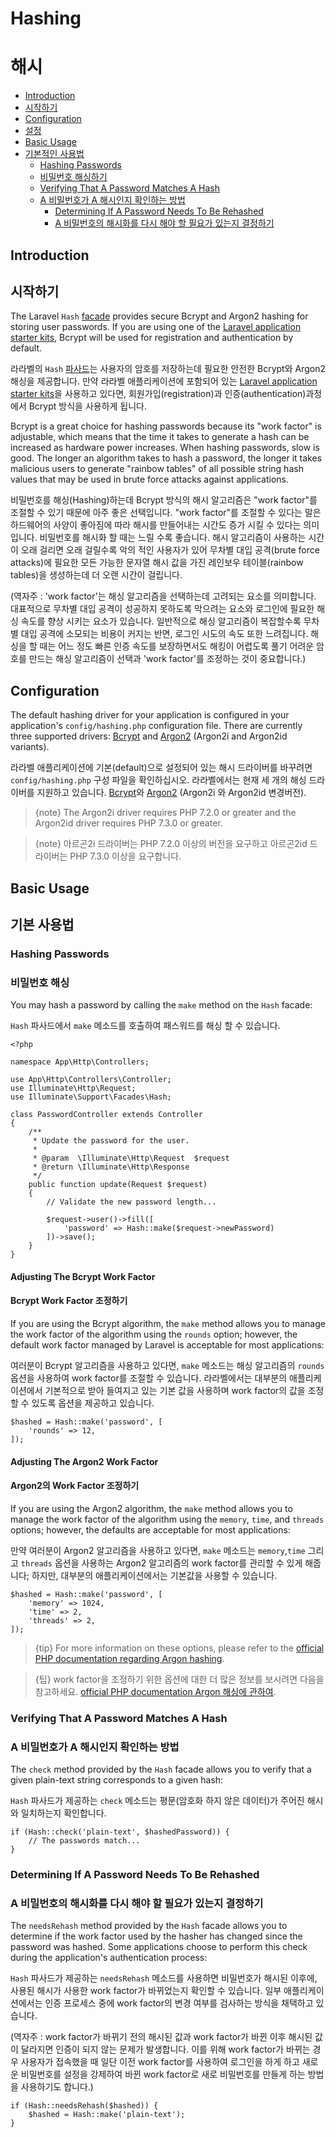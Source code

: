 # Hashing
# 해시

- [Introduction](#introduction)
- [시작하기](#introduction)
- [Configuration](#configuration)
- [설정](#configuration)
- [Basic Usage](#basic-usage)
- [기본적인 사용법](#basic-usage)
    - [Hashing Passwords](#hashing-passwords)
    - [비밀번호 해싱하기](#hashing-passwords)
    - [Verifying That A Password Matches A Hash](#verifying-that-a-password-matches-a-hash)
    - [A 비밀번호가 A 해시인지 확인하는 방법](#verifying-that-a-password-matches-a-hash)
      - [Determining If A Password Needs To Be Rehashed](#determining-if-a-password-needs-to-be-rehashed)
      - [A 비밀번호의 해시화를 다시 해야 할 필요가 있는지 결정하기](#determining-if-a-password-needs-to-be-rehashed)

<a name="introduction"></a>
## Introduction
## 시작하기

The Laravel `Hash` [facade](/docs/{{version}}/facades) provides secure Bcrypt and Argon2 hashing for storing user passwords. If you are using one of the [Laravel application starter kits](/docs/{{version}}/starter-kits), Bcrypt will be used for registration and authentication by default.

라라벨의 `Hash` [파사드](/docs/{{version}}/facades)는 사용자의 암호를 저장하는데 필요한 안전한 Bcrypt와 Argon2 해싱을 제공합니다. 만약 라라벨 애플리케이션에 포함되어 있는 [Laravel application starter kits](/docs/{{version}}/starter-kits)을 사용하고 있다면, 회원가입(registration)과 인증(authentication)과정에서 Bcrypt 방식을 사용하게 됩니다.

Bcrypt is a great choice for hashing passwords because its "work factor" is adjustable, which means that the time it takes to generate a hash can be increased as hardware power increases. When hashing passwords, slow is good. The longer an algorithm takes to hash a password, the longer it takes malicious users to generate "rainbow tables" of all possible string hash values that may be used in brute force attacks against applications.

비밀번호를 해싱(Hashing)하는데 Bcrypt 방식의 해시 알고리즘은 "work factor"를 조절할 수 있기 때문에 아주 좋은 선택입니다. "work factor"를 조절할 수 있다는 말은 하드웨어의 사양이 좋아짐에 따라 해시를 만들어내는 시간도 증가 시킬 수 있다는 의미입니다. 비밀번호를 해시화 할 때는 느릴 수록 좋습니다. 해시 알고리즘이 사용하는 시간이 오래 걸리면 오래 걸릴수록 악의 적인 사용자가 있어 무차별 대입 공격(brute force attacks)에 필요한 모든 가능한 문자열 해시 값을 가진 레인보우 테이블(rainbow tables)을 생성하는데 더 오랜 시간이 걸립니다.

(역자주 : 'work factor'는 해싱 알고리즘을 선택하는데 고려되는 요소를 의미합니다. 대표적으로 무차별 대입 공격이 성공하지 못하도록 막으려는 요소와 로그인에 필요한 해싱 속도를 향상 시키는 요소가 있습니다. 일반적으로 해싱 알고리즘이 복잡할수록 무차별 대입 공격에 소모되는 비용이 커지는 반면, 로그인 시도의 속도 또한 느려집니다. 해싱을 할 때는 어느 정도 빠른 인증 속도를 보장하면서도 해킹이 어렵도록 풀기 어려운 암호를 만드는 해싱 알고리즘이 선택과 'work factor'를 조정하는 것이 중요합니다.)


<a name="configuration"></a>
## Configuration

The default hashing driver for your application is configured in your application's `config/hashing.php` configuration file. There are currently three supported drivers: [Bcrypt](https://en.wikipedia.org/wiki/Bcrypt) and [Argon2](https://en.wikipedia.org/wiki/Argon2) (Argon2i and Argon2id variants).

라라벨 애플리케이션에 기본(default)으로 설정되어 있는 해시 드라이버를 바꾸려면 `config/hashing.php` 구성 파일을 확인하십시오. 라라벨에서는 현재 세 개의 해싱 드라이버를 지원하고 있습니다. [Bcrypt](https://en.wikipedia.org/wiki/Bcrypt)와 [Argon2](https://en.wikipedia.org/wiki/Argon2) (Argon2i 와 Argon2id 변경버전).

> {note} The Argon2i driver requires PHP 7.2.0 or greater and the Argon2id driver requires PHP 7.3.0 or greater.

> {note} 아르곤2i 드라이버는 PHP 7.2.0 이상의 버전을 요구하고 아르곤2id 드라이버는 PHP 7.3.0 이상을 요구합니다.

<a name="basic-usage"></a>
## Basic Usage
## 기본 사용법

<a name="hashing-passwords"></a>
### Hashing Passwords
### 비밀번호 해싱

You may hash a password by calling the `make` method on the `Hash` facade:

`Hash` 파사드에서 `make` 메소드를 호출하여 패스워드를 해싱 할 수 있습니다. 

    <?php

    namespace App\Http\Controllers;

    use App\Http\Controllers\Controller;
    use Illuminate\Http\Request;
    use Illuminate\Support\Facades\Hash;

    class PasswordController extends Controller
    {
        /**
         * Update the password for the user.
         *
         * @param  \Illuminate\Http\Request  $request
         * @return \Illuminate\Http\Response
         */
        public function update(Request $request)
        {
            // Validate the new password length...

            $request->user()->fill([
                'password' => Hash::make($request->newPassword)
            ])->save();
        }
    }

<a name="adjusting-the-bcrypt-work-factor"></a>
#### Adjusting The Bcrypt Work Factor
#### Bcrypt Work Factor 조정하기

If you are using the Bcrypt algorithm, the `make` method allows you to manage the work factor of the algorithm using the `rounds` option; however, the default work factor managed by Laravel is acceptable for most applications:

여러분이 Bcrypt 알고리즘을 사용하고 있다면, `make` 메소드는 해싱 알고리즘의 `rounds` 옵션을 사용하여 work factor를 조절할 수 있습니다. 라라벨에서는 대부분의 애플리케이션에서 기본적으로 받아 들여지고 있는 기본 값을 사용하며 work factor의 값을 조정할 수 있도록 옵션을 제공하고 있습니다.

    $hashed = Hash::make('password', [
        'rounds' => 12,
    ]);


#### Adjusting The Argon2 Work Factor
#### Argon2의 Work Factor 조정하기

If you are using the Argon2 algorithm, the `make` method allows you to manage the work factor of the algorithm using the `memory`, `time`, and `threads` options; however, the defaults are acceptable for most applications:

만약 여러분이 Argon2 알고리즘을 사용하고 있다면, `make` 메소드는 `memory`,`time` 그리고 `threads` 옵션을 사용하는 Argon2 알고리즘의 work factor를 관리할 수 있게 해줍니다; 하지만, 대부분의 애플리케이션에서는 기본값을 사용할 수 있습니다.

    $hashed = Hash::make('password', [
        'memory' => 1024,
        'time' => 2,
        'threads' => 2,
    ]);

> {tip} For more information on these options, please refer to the [official PHP documentation regarding Argon hashing](https://secure.php.net/manual/en/function.password-hash.php).

> {팁} work factor을 조정하기 위한 옵션에 대한 더 많은 정보를 보시려면 다음을 참고하세요.  [official PHP documentation Argon 해싱에 관하여](https://secure.php.net/manual/en/function.password-hash.php).

<a name="verifying-that-a-password-matches-a-hash"></a>
### Verifying That A Password Matches A Hash
### A 비밀번호가 A 해시인지 확인하는 방법

The `check` method provided by the `Hash` facade allows you to verify that a given plain-text string corresponds to a given hash:

`Hash` 파사드가 제공하는 `check` 메소드는 평문(암호화 하지 않은 데이터)가 주어진 해시와 일치하는지 확인합니다.

    if (Hash::check('plain-text', $hashedPassword)) {
        // The passwords match...
    }

<a name="determining-if-a-password-needs-to-be-rehashed"></a>
### Determining If A Password Needs To Be Rehashed
### A 비밀번호의 해시화를 다시 해야 할 필요가 있는지 결정하기

The `needsRehash` method provided by the `Hash` facade allows you to determine if the work factor used by the hasher has changed since the password was hashed. Some applications choose to perform this check during the application's authentication process:

`Hash` 파사드가 제공하는 `needsRehash` 메소드를 사용하면 비밀번호가 해시된 이후에, 사용된 해시가 사용한 work factor가 바뀌었는지 확인할 수 있습니다. 일부 애플리케이션에서는 인증 프로세스 중에 work factor의 변경 여부를 검사하는 방식을 채택하고 있습니다.

(역자주 : work factor가 바뀌기 전의 해시된 값과 work factor가 바뀐 이후 해시된 값이 달라지면 인증이 되지 않는 문제가 발생합니다. 이를 위해 work factor가 바뀌는 경우 사용자가 접속했을 때 일단 이전 work factor를 사용하여 로그인을 하게 하고 새로운 비밀번호를 설정을 강제하여 바뀐 work factor로 새로 비밀번호를 만들게 하는 방법을 사용하기도 합니다.)

    if (Hash::needsRehash($hashed)) {
        $hashed = Hash::make('plain-text');
    }